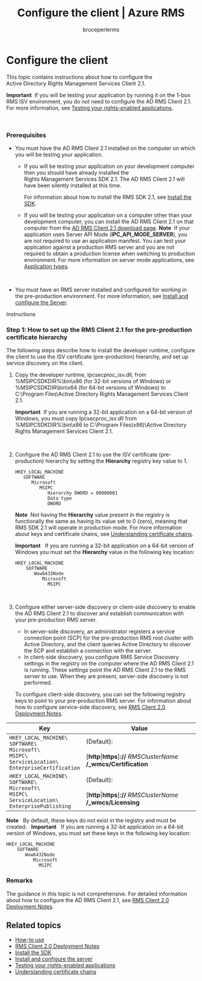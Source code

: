 ﻿---
# required metadata

title: Configure the client | Azure RMS
description: Instructions about how to configure the Active Directory Rights Management Services Client 2.1.
keywords:
author: bruceperlerms
manager: mbaldwin
ms.date: 04/28/2016
ms.topic: article
ms.prod: azure
ms.service: rights-management
ms.technology: techgroup-identity
ms.assetid: 74C342BF-0F79-486D-AED7-C53230DE5FA7
# optional metadata

#ROBOTS:
audience: developer
#ms.devlang:
ms.reviewer: shubhamp
ms.suite: ems
#ms.tgt_pltfrm:
#ms.custom:

---

# Configure the client

This topic contains instructions about how to configure the Active Directory Rights Management Services Client 2.1.

**Important**  If you will be testing your application by running it on the 1-box RMS ISV environment, you do not need to configure the AD RMS Client 2.1. For more information, see [Testing your rights-enabled applications](running-your-first-application.md).

 

### Prerequisites

-   You must have the AD RMS Client 2.1 installed on the computer on which you will be testing your application.

    -   If you will be testing your application on your development computer then you should have already installed the Rights Management Services SDK 2.1. The AD RMS Client 2.1 will have been silently installed at this time.

        For information about how to install the RMS SDK 2.1, see [Install the SDK](create-your-first-rights-aware-application.md).

    -   If you will be testing your application on a computer other than your development computer, you can install the AD RMS Client 2.1 on that computer from the [AD RMS Client 2.1 download page](http://www.microsoft.com/en-us/download/details.aspx?id=38396).
        **Note**  If your application uses Server API Mode (**IPC\_API\_MODE\_SERVER**), you are not required to use an application manifest. You can test your application against a production RMS server and you are not required to obtain a production license when switching to production environment. For more information on server mode applications, see [Application types](application-types.md).

         

-   You must have an RMS server installed and configured for working in the pre-production environment. For more information, see [Install and configure the Server](how-to-install-and-configure-an-rms-server.md).

Instructions

### Step 1: How to set up the RMS Client 2.1 for the pre-production certificate hierarchy

The following steps describe how to install the developer runtime, configure the client to use the ISV certificate (pre-production) hierarchy, and set up service discovery on the client.

1.  Copy the developer runtime, Ipcsecproc\_isv.dll, from %MSIPCSDKDIR%\\bin\\x86 (for 32-bit versions of Windows) or %MSIPCSDKDIR\\bin\\x64 (for 64-bit versions of Windows) to C:\\Program Files\\Active Directory Rights Management Services Client 2.1.

    **Important**  If you are running a 32-bit application on a 64-bit version of Windows, you must copy Ipcsecproc\_isv.dll from %MSIPCSDKDIR%\\bin\\x86 to C:\\Program Files(x86)\\Active Directory Rights Management Services Client 2.1.

     

2.  Configure the AD RMS Client 2.1 to use the ISV certificate (pre-production) hierarchy by setting the **Hierarchy** registry key value to 1.

    ```
    HKEY_LOCAL_MACHINE
       SOFTWARE
          Microsoft
             MSIPC
                Hierarchy DWORD = 00000001
                Data type
                DWORD
    ```

    **Note**  Not having the **Hierarchy** value present in the registry is functionally the same as having its value set to 0 (zero), meaning that RMS SDK 2.1 will operate in production mode. For more information about keys and certificate chains, see [Understanding certificate chains](understanding-certificate-chains.md).

    **Important**  
    If you are running a 32-bit application on a 64-bit version of Windows you must set the **Hierarchy** value in the following key location:

    ```
    HKEY_LOCAL_MACHINE
        SOFTWARE
           Wow6432Node
              Microsoft
                MSIPC
    ```
     

3.  Configure either server-side discovery or client-side discovery to enable the AD RMS Client 2.1 to discover and establish communication with your pre-production RMS server.

    -   In server-side discovery, an administrator registers a service connection point (SCP) for the pre-production RMS root cluster with Active Directory, and the client queries Active Directory to discover the SCP and establish a connection with the server.
    -   In client-side discovery, you configure RMS Service Discovery settings in the registry on the computer where the AD RMS Client 2.1 is running. These settings point the AD RMS Client 2.1 to the RMS server to use. When they are present, server-side discovery is not performed.

    To configure client-side discovery, you can set the following registry keys to point to your pre-production RMS server. For information about how to configure service-side discovery, see [RMS Client 2.0 Deployment Notes](https://TechNet.Microsoft.Com/en-us/library/jj159267(WS.10).aspx).

|Key|Value|
|---|-----|
|`HKEY_LOCAL_MACHINE\`<br>`SOFTWARE\`<br>`Microsoft\`<br>`MSIPC\`<br>`ServiceLocation\`<br>`EnterpriseCertification`|(Default):<br><br> [**http**&#124;**https**]**://** *RMSClusterName* **/_wmcs/Certification**|
|`HKEY_LOCAL_MACHINE\`<br>`SOFTWARE\`<br>`Microsoft\`<br>`MSIPC\`<br>`ServiceLocation\`<br>`EnterprisePublishing`|(Default):<br><br> [**http**&#124;**https**]**://** *RMSClusterName* **/_wmcs/Licensing**|


**Note**   By default, these keys do not exist in the registry and must be created.
     
**Important**  
    If you are running a 32-bit application on a 64-bit version of Windows, you must set these keys in the following key location:


    HKEY_LOCAL_MACHINE
        SOFTWARE
           Wow6432Node
              Microsoft
                MSIPC
    

### Remarks

The guidance in this topic is not comprehensive. For detailed information about how to configure the AD RMS Client 2.1, see [RMS Client 2.0 Deployment Notes](https://TechNet.Microsoft.Com/en-us/library/jj159267(WS.10).aspx).

## Related topics


* [How-to use](how-to-use-msipc.md)
* [RMS Client 2.0 Deployment Notes](https://TechNet.Microsoft.Com/en-us/library/jj159267(WS.10).aspx)
* [Install the SDK](create-your-first-rights-aware-application.md)
* [Install and configure the server](how-to-install-and-configure-an-rms-server.md)
* [Testing your rights-enabled applications](running-your-first-application.md)
* [Understanding certificate chains](understanding-certificate-chains.md)
 

 
